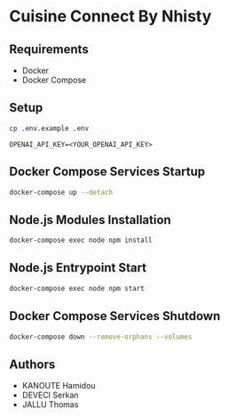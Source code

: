 # Cuisine Connect By Nhisty

## Requirements

- Docker
- Docker Compose

## Setup

```bash
cp .env.example .env
```

```env
OPENAI_API_KEY=<YOUR_OPENAI_API_KEY>
```

## Docker Compose Services Startup

```bash
docker-compose up --detach
```

## Node.js Modules Installation

```bash
docker-compose exec node npm install
```

## Node.js Entrypoint Start

```bash
docker-compose exec node npm start
```

## Docker Compose Services Shutdown

```bash
docker-compose down --remove-orphans --volumes
```

## Authors

- KANOUTE Hamidou
- DEVECI Serkan 
- JALLU Thomas
